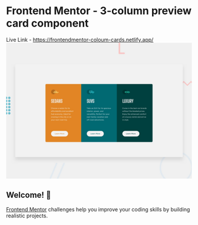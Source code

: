 # Frontend Mentor - 3-column preview card component
Live Link - https://frontendmentor-coloum-cards.netlify.app/
![Design preview for the 3-column preview card component coding challenge](./design/desktop-preview.jpg)

## Welcome! 👋

[Frontend Mentor](https://www.frontendmentor.io) challenges help you improve your coding skills by building realistic projects.
